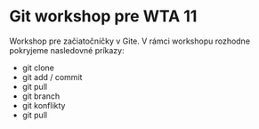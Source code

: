 # Git  workshop pre WTA 11

Workshop pre začiatočníčky v Gite. 
V rámci workshopu rozhodne pokryjeme nasledovné príkazy:
* git clone 
* git add / commit
* git pull
* git branch
* git konflikty
* git pull 

